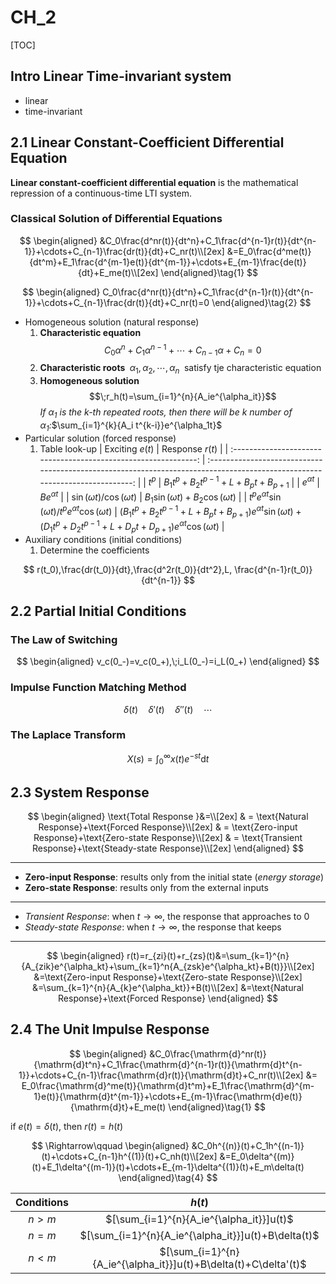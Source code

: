 # CH_2

[TOC]

## Intro Linear Time-invariant system

- linear
- time-invariant

## 2.1 Linear Constant-Coefficient Differential Equation

**Linear constant-coefficient differential equation** is the mathematical repression of a continuous-time LTI system.

### Classical Solution of Differential Equations

$$
\begin{aligned}
    &C_0\frac{d^nr(t)}{dt^n}+C_1\frac{d^{n-1}r(t)}{dt^{n-1}}+\cdots+C_{n-1}\frac{dr(t)}{dt}+C_nr(t)\\[2ex]
    &=E_0\frac{d^me(t)}{dt^m}+E_1\frac{d^{m-1}e(t)}{dt^{m-1}}+\cdots+E_{m-1}\frac{de(t)}{dt}+E_me(t)\\[2ex]
\end{aligned}\tag{1}
$$

$$
\begin{aligned}
    C_0\frac{d^nr(t)}{dt^n}+C_1\frac{d^{n-1}r(t)}{dt^{n-1}}+\cdots+C_{n-1}\frac{dr(t)}{dt}+C_nr(t)=0
\end{aligned}\tag{2}
$$

- Homogeneous solution (natural response)
  1. **Characteristic equation**
     $$C_0\alpha^n+C_1\alpha^{n-1}+\cdots+C_{n-1}\alpha+C_n=0\tag{3}$$
  2. **Characteristic roots** $\;\alpha_1,\alpha_2,\cdots,\alpha_n\;$ satisfy tje characteristic equation
  3. **Homogeneous solution**
     $$\;r_h(t)=\sum_{i=1}^{n}{A_ie^{\alpha_it}}$$
     _If $\alpha_1$ is the k-th repeated roots, then there will be k number of $\alpha_1$:_$\sum_{i=1}^{k}{A_i t^{k-i}}e^{\alpha_1t}$
- Particular solution (forced response)
  1. Table look-up
     | Exciting $e(t)$ | Response $r(t)$ |
     | :-------------------------------------------------------------: | :-------------------------------------------------------------------------------------------------------------------------: |
     | $t^p$ | $B_1t^p+B_2t^{p-1}+L+B_pt+B_{p+1}$ |
     | $e^{\alpha t}$ | $Be^{\alpha t}$ |
     | $\sin(\omega t)$/$\cos(\omega t)$ | $B_1\sin(\omega t)+B_2\cos (\omega t)$ |
     | $t^pe^{\alpha t}\sin(\omega t)$/$t^pe^{\alpha t}\cos(\omega t)$ | $(B_1t^p+B_2t^{p-1}+L+B_pt+B_{p+1})e^{\alpha t}\sin(\omega t)+(D_1t^p+D_2t^{p-1}+L+D_pt+D_{p+1})e^{\alpha t}\cos(\omega t)$ |
- Auxiliary conditions (initial conditions)
  1. Determine the coefficients

$$
  r(t_0),\frac{dr(t_0)}{dt},\frac{d^2r(t_0)}{dt^2},L,
  \frac{d^{n-1}r(t_0)}{dt^{n-1}}
$$

## 2.2 Partial Initial Conditions

### The Law of Switching

$$
\begin{aligned}
  v_c(0_-)=v_c(0_+),\;i_L(0_-)=i_L(0_+)
\end{aligned}
$$

### Impulse Function Matching Method

$$
\delta(t)\quad\delta'(t)\quad\delta''(t)\quad\cdots
$$

### The Laplace Transform

$$
X(s)=\int_{0}^{\infty}{x(t)e^{-st}\mathrm{d}t}
$$

## 2.3 System Response

$$
\begin{aligned}
  \text{Total Response }&=\\[2ex]
  & = \text{Natural Response}+\text{Forced Response}\\[2ex]
  & = \text{Zero-input Response}+\text{Zero-state Response}\\[2ex]
  & = \text{Transient Response}+\text{Steady-state Response}\\[2ex]
\end{aligned}
$$

---

- **Zero-input Response**: results only from the initial state (_energy storage_)
- **Zero-state Response**: results only from the external inputs

---

- _Transient Response_: when $t\to\infty$, the response that approaches to 0
- _Steady-state Response_: when $t\to\infty$, the response that keeps

---

$$
\begin{aligned}
r(t)=r_{zi}(t)+r_{zs}(t)&=\sum_{k=1}^{n}{A_{zik}e^{\alpha_kt}+\sum_{k=1}^n{A_{zsk}e^{\alpha_kt}+B(t)}}\\[2ex]
&=\text{Zero-input Response}+\text{Zero-state Response}\\[2ex]
&=\sum_{k=1}^{n}{A_{k}e^{\alpha_kt}}+B(t)\\[2ex]
&=\text{Natural Response}+\text{Forced Response}
\end{aligned}
$$

## 2.4 The Unit Impulse Response

$$
\begin{aligned}
&C_0\frac{\mathrm{d}^nr(t)}{\mathrm{d}t^n}+C_1\frac{\mathrm{d}^{n-1}r(t)}{\mathrm{d}t^{n-1}}+\cdots+C_{n-1}\frac{\mathrm{d}r(t)}{\mathrm{d}t}+C_nr(t)\\[2ex]
&= E_0\frac{\mathrm{d}^me(t)}{\mathrm{d}t^m}+E_1\frac{\mathrm{d}^{m-1}e(t)}{\mathrm{d}t^{m-1}}+\cdots+E_{m-1}\frac{\mathrm{d}e(t)}{\mathrm{d}t}+E_me(t)
\end{aligned}\tag{1}
$$

if $e(t)=\delta(t)$, then $r(t)=h(t)$

$$
\Rightarrow\qquad
\begin{aligned}
  &C_0h^{(n)}(t)+C_1h^{(n-1)}(t)+\cdots+C_{n-1}h^{(1)}(t)+C_nh(t)\\[2ex]
  &=E_0\delta^{(m)}(t)+E_1\delta^{(m-1)}(t)+\cdots+E_{m-1}\delta^{(1)}(t)+E_m\delta(t)
\end{aligned}\tag{4}
$$

| Conditions |                             $h(t)$                              |
| :--------: | :-------------------------------------------------------------: |
|   $n>m$    |            $[\sum_{i=1}^{n}{A_ie^{\alpha_it}}]u(t)$             |
|   $n=m$    |       $[\sum_{i=1}^{n}{A_ie^{\alpha_it}}]u(t)+B\delta(t)$       |
|   $n<m$    | $[\sum_{i=1}^{n}{A_ie^{\alpha_it}}]u(t)+B\delta(t)+C\delta'(t)$ |
